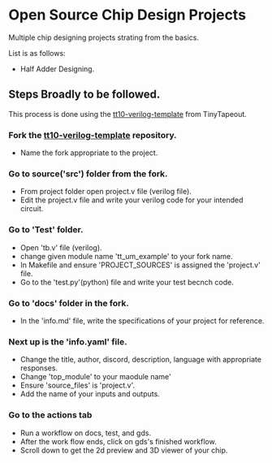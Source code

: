 # Open Source Chip Design Projects

Multiple chip designing projects strating from the basics.

List is as follows:
- Half Adder Designing.

## Steps Broadly to be followed.

This process is done using the [tt10-verilog-template](https://github.com/TinyTapeout/tt10-verilog-template) from TinyTapeout.

### Fork the [tt10-verilog-template](https://github.com/TinyTapeout/tt10-verilog-template) repository.
- Name the fork appropriate to the project.

### Go to source('src') folder from the fork.
 - From project folder open project.v file (verilog file).
 - Edit the project.v file and write your verilog code for your intended circuit.

### Go to 'Test' folder.
- Open 'tb.v' file (verilog).
- change given module name 'tt_um_example' to your fork name.
- In Makefile and ensure 'PROJECT_SOURCES' is assigned the 'project.v' file.
- Go to the 'test.py'(python) file and write your test becnch code.

### Go to 'docs' folder in the fork.
- In the 'info.md' file, write the specifications of your project for reference.

### Next up is the 'info.yaml' file.
- Change the title, author, discord, description, language with appropriate responses.
- Change 'top_module' to your maodule name'
- Ensure 'source_files' is 'project.v'.
- Add the name of your inputs and outputs.

### Go to the actions tab
- Run a workflow on docs, test, and gds.
- After the work flow ends, click on gds's finished workflow.
- Scroll down to get the 2d preview and 3D viewer of your chip.
